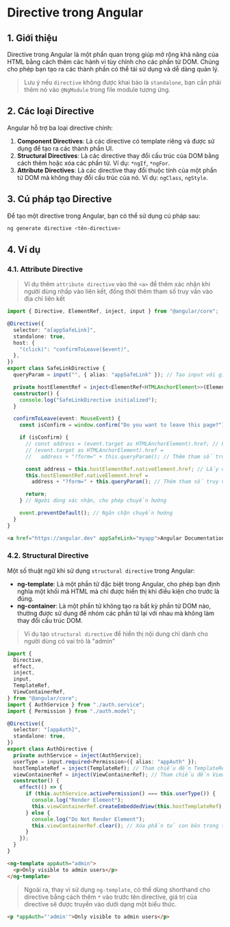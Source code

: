 # Directive trong Angular
## 1. Giới thiệu
Directive trong Angular là một phần quan trọng giúp mở rộng khả năng của HTML bằng cách thêm các hành vi tùy chỉnh cho các phần tử DOM. Chúng cho phép bạn tạo ra các thành phần có thể tái sử dụng và dễ dàng quản lý.

> Lưu ý nếu `directive` không được khai báo là `standalone`, bạn cần phải thêm nó vào `@NgModule` trong file module tương ứng.

## 2. Các loại Directive
Angular hỗ trợ ba loại directive chính:

1. **Component Directives**: Là các directive có template riêng và được sử dụng để tạo ra các thành phần UI.
2. **Structural Directives**: Là các directive thay đổi cấu trúc của DOM bằng cách thêm hoặc xóa các phần tử. Ví dụ: `*ngIf`, `*ngFor`.
3. **Attribute Directives**: Là các directive thay đổi thuộc tính của một phần tử DOM mà không thay đổi cấu trúc của nó. Ví dụ: `ngClass`, `ngStyle`.

## 3. Cú pháp tạo Directive

Để tạo một directive trong Angular, bạn có thể sử dụng cú pháp sau:
```bash
ng generate directive <tên-directive>
```

## 4. Ví dụ
### 4.1. Attribute Directive
> Ví dụ thêm `attribute directive` vào thẻ `<a>` để thêm xác nhận khi người dùng nhấp vào liên kết, đồng thời thêm tham số truy vấn vào địa chỉ liên kết
```ts
import { Directive, ElementRef, inject, input } from "@angular/core";

@Directive({
  selector: "a[appSafeLink]",
  standalone: true,
  host: {
    "(click)": "confirmToLeave($event)",
  },
})
export class SafeLinkDirective {
  queryParam = input("", { alias: "appSafeLink" }); // Tạo input với giá trị mặc định là "" và có attribute chính là "appSafeLink" để trong template có thể sử dụng luôn bằng cách <tên directive> = "<giá trị>"

  private hostElementRef = inject<ElementRef<HTMLAnchorElement>>(ElementRef); // Lấy tham chiếu đến phần tử host (ở đây là thẻ <a>)
  constructor() {
    console.log("SafeLinkDirective initialized");
  }

  confirmToLeave(event: MouseEvent) {
    const isConfirm = window.confirm("Do you want to leave this page?"); // Hiển thị hộp thoại xác nhận

    if (isConfirm) {
      // const address = (event.target as HTMLAnchorElement).href; // Lấy địa chỉ liên kết mà người dùng muốn truy cập khi nhấp vào
      // (event.target as HTMLAnchorElement).href =
      //   address + "?form=" + this.queryParam(); // Thêm tham số truy vấn vào địa chỉ liên kết

      const address = this.hostElementRef.nativeElement.href; // Lấy địa chỉ liên kết mà người dùng muốn truy cập khi nhấp vào
      this.hostElementRef.nativeElement.href =
        address + "?form=" + this.queryParam(); // Thêm tham số truy vấn vào địa chỉ liên kết

      return;
    } // Người dùng xác nhận, cho phép chuyển hướng

    event.preventDefault(); // Ngăn chặn chuyển hướng
  }
}


```
```html
<a href="https://angular.dev" appSafeLink="myapp">Angular Documentation</a>
```

### 4.2. Structural Directive
Một số thuật ngữ khi sử dụng `structural directive` trong Angular:

- **ng-template**: Là một phần tử đặc biệt trong Angular, cho phép bạn định nghĩa một khối mã HTML mà chỉ được hiển thị khi điều kiện cho trước là đúng.
- **ng-container**: Là một phần tử không tạo ra bất kỳ phần tử DOM nào, thường được sử dụng để nhóm các phần tử lại với nhau mà không làm thay đổi cấu trúc DOM.

> Ví dụ tạo `structural directive` để hiển thị nội dung chỉ dành cho người dùng có vai trò là "admin"
```ts
import {
  Directive,
  effect,
  inject,
  input,
  TemplateRef,
  ViewContainerRef,
} from "@angular/core";
import { AuthService } from "./auth.service";
import { Permission } from "./auth.model";

@Directive({
  selector: "[appAuth]",
  standalone: true,
})
export class AuthDirective {
  private authService = inject(AuthService);
  userType = input.required<Permission>({ alias: "appAuth" });
  hostTemplateRef = inject(TemplateRef); // Tham chiếu đến TemplateRef của thẻ <ng-template>
  viewContainerRef = inject(ViewContainerRef); // Tham chiếu đến ViewContainerRef (các phần tử con) của thẻ <ng-template>
  constructor() {
    effect(() => {
      if (this.authService.activePermission() === this.userType()) {
        console.log("Render Element");
        this.viewContainerRef.createEmbeddedView(this.hostTemplateRef); // Hiển thị phần tử con bên trong thẻ <ng-template>
      } else {
        console.log("Do Not Render Element");
        this.viewContainerRef.clear(); // Xóa phần tử con bên trong thẻ <ng-template> nếu điều kiện không đúng
      }
    });
  }
}
```
```html
<ng-template appAuth="admin">
  <p>Only visible to admin users</p>
</ng-template>
```
> Ngoài ra, thay vì sử dụng `ng-template`, có thể dùng shorthand cho directive bằng cách thêm `*` vào trước tên directive, giá trị của directive sẽ được truyền vào dưới dạng một biểu thức.
```html
<p *appAuth="'admin'">Only visible to admin users</p>
```